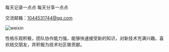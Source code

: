 每天记录一点点 每天分享一点点

交流邮箱：1044531744@qq.com



![weixin](https://raw.githubusercontent.com/loveagri/note/master/ud-img/weixin.jpeg)



性格乐观积极，团队协作能力强，能够快速接受新的知识，对新技术充满兴趣。喜欢结交朋友，并积极为技术社区做贡献。